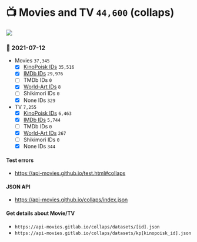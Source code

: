 # :tv: Movies and TV `44,600` (collaps)

<a href="https://API-Movies.github.io"><img src="https://API-Movies.github.io/banner.png?cache"></a>

### :date: 2021-07-12
- Movies `37,345`
  - [x] <a href="https://API-Movies.github.io/collaps/movie_kinopoisk_ids.json">KinoPoisk IDs</a> `35,516`
  - [x] <a href="https://API-Movies.github.io/collaps/movie_imdb_ids.json">IMDb IDs</a> `29,976`
  - [ ] TMDb IDs `0`
  - [x] <a href="https://API-Movies.github.io/collaps/movie_world_art_ids.json">World-Art IDs</a> `8`
  - [ ] Shikimori IDs `0`
  - [x] None IDs `329`
- TV `7,255`
  - [x] <a href="https://API-Movies.github.io/collaps/tv_kinopoisk_ids.json">KinoPoisk IDs</a> `6,463`
  - [x] <a href="https://API-Movies.github.io/collaps/tv_imdb_ids.json">IMDb IDs</a> `5,744`
  - [ ] TMDb IDs `0`
  - [x] <a href="https://API-Movies.github.io/collaps/tv_world_art_ids.json">World-Art IDs</a> `267`
  - [ ] Shikimori IDs `0`
  - [x] None IDs `344`
#### Test errors
- <a href='https://api-movies.github.io/test.html#collaps'>https://api-movies.github.io/test.html#collaps</a>
#### JSON API
- <a href='https://api-movies.github.io/collaps/index.json'>https://api-movies.github.io/collaps/index.json</a>
#### Get details about Movie/TV
- `https://api-movies.gitlab.io/collaps/datasets/[id].json`
- `https://api-movies.gitlab.io/collaps/datasets/kp[kinopoisk_id].json`
